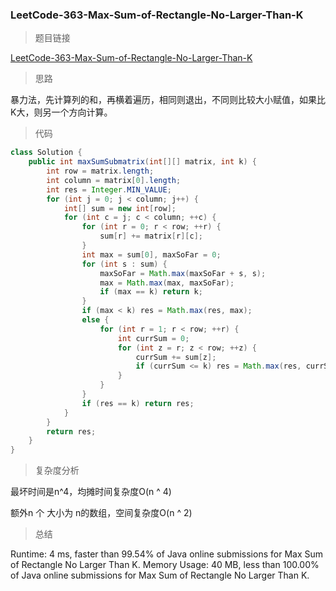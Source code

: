 ### LeetCode-363-Max-Sum-of-Rectangle-No-Larger-Than-K

> 题目链接

[LeetCode-363-Max-Sum-of-Rectangle-No-Larger-Than-K](https://leetcode.com/problems/max-sum-of-rectangle-no-larger-than-k/)

> 思路

暴力法，先计算列的和，再横着遍历，相同则退出，不同则比较大小赋值，如果比K大，则另一个方向计算。

> 代码

```java
class Solution {
    public int maxSumSubmatrix(int[][] matrix, int k) {
        int row = matrix.length;
        int column = matrix[0].length;
        int res = Integer.MIN_VALUE;
        for (int j = 0; j < column; j++) {
            int[] sum = new int[row];
            for (int c = j; c < column; ++c) {
                for (int r = 0; r < row; ++r) {
                    sum[r] += matrix[r][c];
                }     
                int max = sum[0], maxSoFar = 0;
                for (int s : sum) {
                    maxSoFar = Math.max(maxSoFar + s, s);
                    max = Math.max(max, maxSoFar);
                    if (max == k) return k;
                }
                if (max < k) res = Math.max(res, max);
                else {
                    for (int r = 1; r < row; ++r) {
                        int currSum = 0;
                        for (int z = r; z < row; ++z) {
                            currSum += sum[z];
                            if (currSum <= k) res = Math.max(res, currSum);
                        }
                    }
                }
                if (res == k) return res;
            }
        }
        return res;
    }
}
```

> 复杂度分析

最坏时间是n^4，均摊时间复杂度O(n ^ 4)

额外n 个 大小为 n的数组，空间复杂度O(n ^ 2)

> 总结

Runtime: 4 ms, faster than 99.54% of Java online submissions for Max Sum of Rectangle No Larger Than K.
Memory Usage: 40 MB, less than 100.00% of Java online submissions for Max Sum of Rectangle No Larger Than K.

